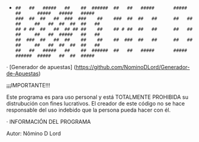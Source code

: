 -     ##   ##   #####   ##    ##  ######  ##   ##   #####       #####        ##      #####   #####   #####  
      ###  ##  ##   ##  ###  ###    ##    ###  ##  ##   ##      ##   ##      ##     ##   ##  ##  ##  ##   ##
      ## # ##  ##   ##  ## ## ##    ##    ## # ##  ##   ##      ##   ##      ##     ##   ##  #####   ##   ##
      ##  ###  ##   ##  ##    ##    ##    ##  ###  ##   ##      ##   ##      ##     ##   ##  ##  ##  ##   ##
      ##   ##   #####   ##    ##  ######  ##   ##   #####       #####        ######  #####   ##  ##  #####  

· [Generador de apuestas] (https://github.com/NominoDLord/Generador-de-Apuestas)

¡¡¡IMPORTANTE!!!

Este programa es para uso personal y está TOTALMENTE PROHIBIDA su distrubución con fines lucrativos.
El creador de este código no se hace responsable del uso indebido que la persona pueda hacer con él.

· INFORMACIÓN DEL PROGRAMA


Autor: Nômino D Lord
